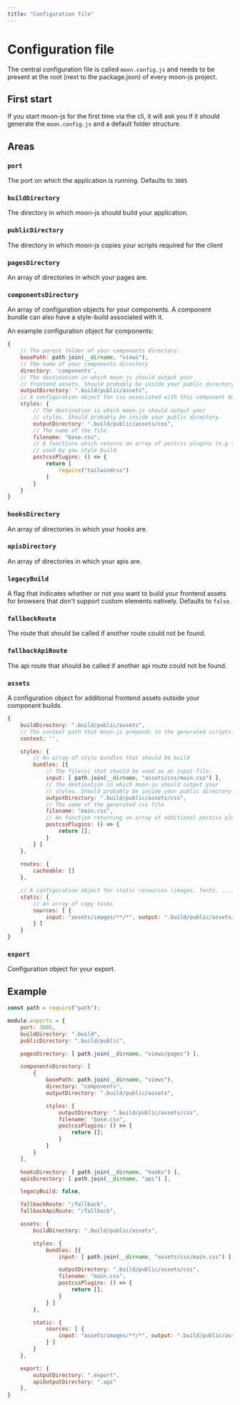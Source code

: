 ```yaml
---
title: "Configuration file"
---
```

# Configuration file

The central configuration file is called `moon.config.js` and needs to be
present at the root (next to the package.json) of every moon-js project.

## First start

If you start moon-js for the first time via the cli, it will ask you
if it should generate the `moon.config.js` and a default folder structure.

## Areas

### `port`
The port on which the application is running. Defaults to `3005`

### `buildDirectory`
The directory in which moon-js should build your application.

### `publicDirectory`
The directory in which moon-js copies your scripts required for the client

### `pagesDirectory`
An array of directories in which your pages are.

### `componentsDirectory`
An array of configuration objects for your components. A component bundle can also
have a style-build associated with it.

An example configuration object for components:
```js
{
    // The parent folder of your components directory.
    basePath: path.join(__dirname, "views"),
    // The name of your components directory
    directory: 'components',
    // The destination in which moon-js should output your
    // frontend assets. Should probably be inside your public directory.
    outputDirectory: ".build/public/assets",
    // A configuration object for css associated with this component bundle
    styles: {
        // The destination in which moon-js should output your
        // styles. Should probably be inside your public directory.
        outputDirectory: ".build/public/assets/css",
        // The name of the file
        filename: "base.css",
        // A functions which returns an array of postcss plugins (e.g tailwind)
        // used by you style build. 
        postcssPlugins: () => {
            return [
                require("tailwindcss")
            ]
        }
    }
}
```
### `hooksDirectory`
An array of directories in which your hooks are.

### `apisDirectory`
An array of directories in which your apis are.

### `legacyBuild`
A flag that indicates whether or not you want to build your
frontend assets for browsers that don't support custom elements natively.
Defaults to `false`.

### `fallbackRoute`
The route that should be called if another route could not be found.

### `fallbackApiRoute`
The api route that should be called if another api route could not be
found.

### `assets`
A configuration object for additional frontend assets outside your
component builds.

```js
{
    buildDirectory: ".build/public/assets",
    // The context path that moon-js prepends to the generated scripts.
    context: '',

    styles: {
        // An array of style bundles that should be build
        bundles: [{
            // The file(s) that should be used as an input file.
            input: [ path.join(__dirname, "assets/css/main.css") ],
            // The destination in which moon-js should output your
            // styles. Should probably be inside your public directory.
            outputDirectory: ".build/public/assets/css",
            // The name of the generated css file
            filename: "main.css",
            // An function returning an array of additional postcss plugins
            postcssPlugins: () => {
                return [];
            }
        } ]
    },
    
    routes: {
        cacheable: []  
    },

    // A configuration object for static resources (images, fonts, ...)
    static: {
        // An array of copy tasks
        sources: [ {
            input: "assets/images/**/*", output: ".build/public/assets/images"
        } ]
    }
}
```

### `export`
Configuration object for your export.

## Example

```js
const path = require("path");

module.exports = {
    port: 3005,
    buildDirectory: ".build",
    publicDirectory: ".build/public",

    pagesDirectory: [ path.join(__dirname, "views/pages") ],

    componentsDirectory: [
        {
            basePath: path.join(__dirname, "views"),
            directory: "components",
            outputDirectory: ".build/public/assets",

            styles: {
                outputDirectory: ".build/public/assets/css",
                filename: "base.css",
                postcssPlugins: () => {
                    return [];
                }
            }
        }
    ],

    hooksDirectory: [ path.join(__dirname, "hooks") ],
    apisDirectory: [ path.join(__dirname, "api") ],

    legacyBuild: false,

    fallbackRoute: "/fallback",
    fallbackApiRoute: "/fallback",

    assets: {
        buildDirectory: ".build/public/assets",

        styles: {
            bundles: [{
                input: [ path.join(__dirname, "assets/css/main.css") ],

                outputDirectory: ".build/public/assets/css",
                filename: "main.css",
                postcssPlugins: () => {
                    return [];
                }
            } ]
        },

        static: {
            sources: [ {
                input: "assets/images/**/*", output: ".build/public/assets/images^"
            } ]
        }
    },

    export: {
        outputDirectory: ".export",
        apiOutputDirectory: ".api"
    },
}
```
